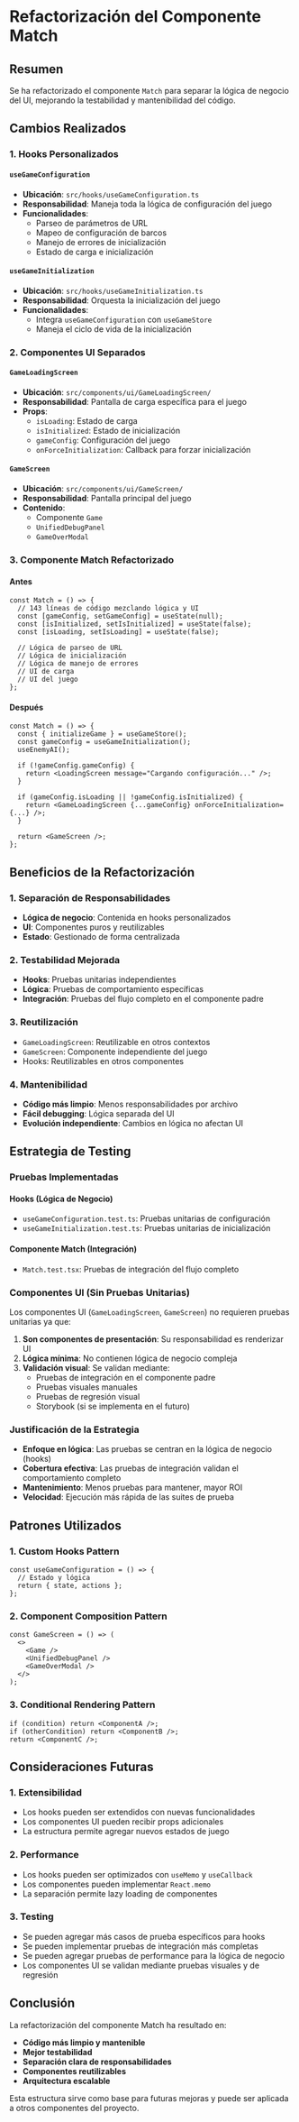 # Refactorización del Componente Match

## Resumen

Se ha refactorizado el componente `Match` para separar la lógica de negocio del UI, mejorando la testabilidad y mantenibilidad del código.

## Cambios Realizados

### 1. Hooks Personalizados

#### `useGameConfiguration`
- **Ubicación**: `src/hooks/useGameConfiguration.ts`
- **Responsabilidad**: Maneja toda la lógica de configuración del juego
- **Funcionalidades**:
  - Parseo de parámetros de URL
  - Mapeo de configuración de barcos
  - Manejo de errores de inicialización
  - Estado de carga e inicialización

#### `useGameInitialization`
- **Ubicación**: `src/hooks/useGameInitialization.ts`
- **Responsabilidad**: Orquesta la inicialización del juego
- **Funcionalidades**:
  - Integra `useGameConfiguration` con `useGameStore`
  - Maneja el ciclo de vida de la inicialización

### 2. Componentes UI Separados

#### `GameLoadingScreen`
- **Ubicación**: `src/components/ui/GameLoadingScreen/`
- **Responsabilidad**: Pantalla de carga específica para el juego
- **Props**:
  - `isLoading`: Estado de carga
  - `isInitialized`: Estado de inicialización
  - `gameConfig`: Configuración del juego
  - `onForceInitialization`: Callback para forzar inicialización

#### `GameScreen`
- **Ubicación**: `src/components/ui/GameScreen/`
- **Responsabilidad**: Pantalla principal del juego
- **Contenido**:
  - Componente `Game`
  - `UnifiedDebugPanel`
  - `GameOverModal`

### 3. Componente Match Refactorizado

#### Antes
```tsx
const Match = () => {
  // 143 líneas de código mezclando lógica y UI
  const [gameConfig, setGameConfig] = useState(null);
  const [isInitialized, setIsInitialized] = useState(false);
  const [isLoading, setIsLoading] = useState(false);
  
  // Lógica de parseo de URL
  // Lógica de inicialización
  // Lógica de manejo de errores
  // UI de carga
  // UI del juego
};
```

#### Después
```tsx
const Match = () => {
  const { initializeGame } = useGameStore();
  const gameConfig = useGameInitialization();
  useEnemyAI();

  if (!gameConfig.gameConfig) {
    return <LoadingScreen message="Cargando configuración..." />;
  }

  if (gameConfig.isLoading || !gameConfig.isInitialized) {
    return <GameLoadingScreen {...gameConfig} onForceInitialization={...} />;
  }

  return <GameScreen />;
};
```

## Beneficios de la Refactorización

### 1. Separación de Responsabilidades
- **Lógica de negocio**: Contenida en hooks personalizados
- **UI**: Componentes puros y reutilizables
- **Estado**: Gestionado de forma centralizada

### 2. Testabilidad Mejorada
- **Hooks**: Pruebas unitarias independientes
- **Lógica**: Pruebas de comportamiento específicas
- **Integración**: Pruebas del flujo completo en el componente padre

### 3. Reutilización
- `GameLoadingScreen`: Reutilizable en otros contextos
- `GameScreen`: Componente independiente del juego
- Hooks: Reutilizables en otros componentes

### 4. Mantenibilidad
- **Código más limpio**: Menos responsabilidades por archivo
- **Fácil debugging**: Lógica separada del UI
- **Evolución independiente**: Cambios en lógica no afectan UI

## Estrategia de Testing

### Pruebas Implementadas

#### Hooks (Lógica de Negocio)
- `useGameConfiguration.test.ts`: Pruebas unitarias de configuración
- `useGameInitialization.test.ts`: Pruebas unitarias de inicialización

#### Componente Match (Integración)
- `Match.test.tsx`: Pruebas de integración del flujo completo

### Componentes UI (Sin Pruebas Unitarias)

Los componentes UI (`GameLoadingScreen`, `GameScreen`) no requieren pruebas unitarias ya que:

1. **Son componentes de presentación**: Su responsabilidad es renderizar UI
2. **Lógica mínima**: No contienen lógica de negocio compleja
3. **Validación visual**: Se validan mediante:
   - Pruebas de integración en el componente padre
   - Pruebas visuales manuales
   - Pruebas de regresión visual
   - Storybook (si se implementa en el futuro)

### Justificación de la Estrategia

- **Enfoque en lógica**: Las pruebas se centran en la lógica de negocio (hooks)
- **Cobertura efectiva**: Las pruebas de integración validan el comportamiento completo
- **Mantenimiento**: Menos pruebas para mantener, mayor ROI
- **Velocidad**: Ejecución más rápida de las suites de prueba

## Patrones Utilizados

### 1. Custom Hooks Pattern
```tsx
const useGameConfiguration = () => {
  // Estado y lógica
  return { state, actions };
};
```

### 2. Component Composition Pattern
```tsx
const GameScreen = () => (
  <>
    <Game />
    <UnifiedDebugPanel />
    <GameOverModal />
  </>
);
```

### 3. Conditional Rendering Pattern
```tsx
if (condition) return <ComponentA />;
if (otherCondition) return <ComponentB />;
return <ComponentC />;
```

## Consideraciones Futuras

### 1. Extensibilidad
- Los hooks pueden ser extendidos con nuevas funcionalidades
- Los componentes UI pueden recibir props adicionales
- La estructura permite agregar nuevos estados de juego

### 2. Performance
- Los hooks pueden ser optimizados con `useMemo` y `useCallback`
- Los componentes pueden implementar `React.memo`
- La separación permite lazy loading de componentes

### 3. Testing
- Se pueden agregar más casos de prueba específicos para hooks
- Se pueden implementar pruebas de integración más completas
- Se pueden agregar pruebas de performance para la lógica de negocio
- Los componentes UI se validan mediante pruebas visuales y de regresión

## Conclusión

La refactorización del componente Match ha resultado en:
- **Código más limpio y mantenible**
- **Mejor testabilidad**
- **Separación clara de responsabilidades**
- **Componentes reutilizables**
- **Arquitectura escalable**

Esta estructura sirve como base para futuras mejoras y puede ser aplicada a otros componentes del proyecto. 